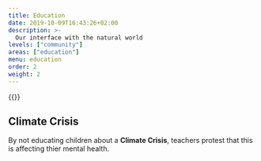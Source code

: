 ```yaml
---
title: Education
date: 2019-10-09T16:43:26+02:00
description: >-
  Our interface with the natural world
levels: ["community"]
areas: ["education"]
menu: education
order: 2
weight: 2
---
```



{{<flickity src="/img/london-climate-strike-sept-2019-x2.jpg" title="Two teachers supporting XR stand outside the department of Education in central London and grafiti the building" color="" selectCell="flkty.selectCell( value, isWrapped, isInstant )" >}}

## Climate&nbsp;Crisis

By not educating children about a **Climate&nbsp;Crisis**, teachers protest that this is affecting thier mental&nbsp;health.



<!--
> Children mental health – [X (skip: 55:35)](https://samharris.org/podcasts/129-insiders-view-medicine/) 
-->

